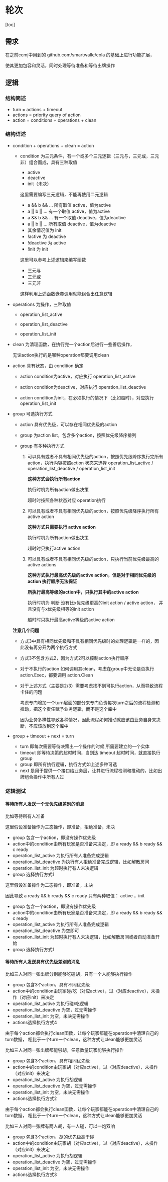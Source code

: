 # 轮次

[toc]





## 需求

在之前ccmj中用到的 github.com/smartwalle/cola 的基础上进行功能扩展，

使其更加包容和灵活，同时处理等待准备和等待出牌操作



## 逻辑

### 结构简述

* turn = actions + timeout
* actions = priority query of action
* action = conditions + operations + clean



### 结构详述

* condition + operations + clean = action

    * condition 为三元条件，有一个或多个三元逻辑（三元与，三元或，三元非）组合而成，具有三种取值

        * active
        * deactive
        * init（未决）

      这里需要编写三元逻辑，不能再使用二元逻辑

        * a && b && ... 所有取值 active，值为active
        * a || b || ... 有一个取值 active，值为active
        * a && b && ...  有一个取值 deactive，值为deactive
        * a || b || ... 所有取值 deactive，值为deactive
        * 其余情况值为 init
        * !active 为 deactive
        * !deactive 为 active
        * !init 为 init

      这里可以参考上述逻辑来编写函数

        * 三元与
        * 三元或
        * 三元非

      这样利用上述函数嵌套调用就能组合出任意逻辑



* operations 为操作，三种取值

    * operation_list_active

    * operation_list_deactive

    * operation_list_init



* clean 为清理函数，在执行完一个action后进行一些善后操作，

  无论action执行的是哪种operation都要调用clean



* action 具有状态，由 condition 确定

    * action condition为active，对应执行 operation_list_active

    * action condition为deactive，对应执行 operation_list_deactive

    * action condition为init，在必须执行的情况下（比如超时），对应执行 operation_list_init



* group 可选执行方式

    * action 具有优先级，可以存在相同优先级的action

    * group 为action list，包含多个action，按照优先级降序排列

    * group 有多种执行方式

        1. 可以具有或者不具有相同优先级的action，按照优先级降序执行完所有action，执行内容按照action 状态来选择 operation_list_active / operation_list_deactive / operation_list_init

           **这种方式会执行所有action**

           执行时机为所有action做出决策

           超时时按照各种状态对应 operation执行

        2. 可以具有或者不具有相同优先级的action，按照优先级降序执行所有 active action

           **这种方式只需要执行 active action**

           执行时机为所有action做出决策

           超时时只执行active action

        3. 可以具有或者不具有相同优先级的action，只执行当前优先级最高的active actions

           **这种方式执行最高优先级的active action，但是对于相同优先级的 action 执行顺序无法保证**

           **所执行最高等级的action中，只执行其中的active action**

           执行时机为 判断 没有比x优先级更高的init action / active action， 并且没有与x优先级相等的init action

           超时时只执行最高active等级的active action



    **注意几个问题**

    * 方式3中具有相同优先级和不具有相同优先级时的处理逻辑是一样的，因此没有再分开为两个执行方式

    * 方式3不包含方式2，因为方式2可以控制action执行顺序

    * 对于不执行的action 如何调用其clean，考虑在group中无论是否执行action.Exec，都要调用 action.Clean

    * 对于上述方式（主要是2/3）需要考虑找不到可执行action，从而导致流程卡住的问题

      考虑专门增加一个turn层面的部分来专门负责每次turn之后的流程检测和推动，把这个责任赋予业务逻辑，而不是这个库中

      因为业务多样性导致各种情况，因此流程如何推动就应该由业务自身来决断，不应该放到这个库中



* group + timeout + next = turn

    * turn 即每次需要等待决策出一个操作的时候 所需要建立的一个实体
    * timeout 即等待决策的超时时间，当到达 timeout 超时时间，就直接执行group
    * group 即所有执行逻辑，执行方式如上述多种可选
    * next 是用于提供一个接口给业务层，让其进行流程检测和推动的，比如出牌组合操作中所有人过



### 逻辑测试

#### 等待所有人发送一个无优先级差别的消息

比如等待所有人准备

这里假设准备操作为三态操作，即准备，拒绝准备，未决

* group 包含一个action，即没有操作优先级
* action中的condition由所有玩家是否准备来决定，即 a ready && b ready && c ready
* operation_list_active 为执行所有人准备完成逻辑
* operation_list_deactive 为执行有人拒绝准备完成逻辑，比如解散房间
* operation_list_init 为超时执行有人未决逻辑
* group 选择执行方式1



这里假设准备操作为二态操作，即准备，未决

因此导致 a ready && b ready && c ready 只有两种取值： active ，init

* group 包含一个action，即没有操作优先级
* action中的condition由所有玩家是否准备来决定，即 a ready && b ready && c ready
* operation_list_active 为执行所有人准备完成逻辑
* operation_list_deactive 为空即可
* operation_list_init 为超时执行有人未决逻辑，比如解散房间或者自动准备开始
* group 选择执行方式1



#### 等待所有人发送具有优先级差别的消息

比如三人对同一张出牌分别能够吃碰胡，只有一个人能够执行操作

* group 包含3个action，具有不同优先级
* action中的condition由玩家碰/吃（对应active），过（对应deactive），未操作（对应init）来决定
* operation_list_active 为执行碰/吃逻辑
* operation_list_deactive 为空，过无需操作
* operation_list_init 为空，未决无需操作
* actions选择执行方式4

由于每个action都会执行clean函数，让每个玩家都能在operation中清理自己的turn数据，
相比于一个turn一个clean，这种方式让clean能够更加灵活



比如三人对同一张出牌都能够胡，任意数量玩家能够执行操作

* group 包含3个action，具有相同优先级
* action中的condition由玩家胡（对应active），过（对应deactive），未操作（对应init）来决定
* operation_list_active 为执行胡逻辑
* operation_list_deactive 为空，过无需操作
* operation_list_init 为空，未决无需操作
* actions选择执行方式2

由于每个action都会执行clean函数，让每个玩家都能在operation中清理自己的turn数据，
相比于一个turn一个clean，这种方式让clean能够更加灵活



比如三人对同一张牌有两人胡，有一人碰，可以一炮双响

* group 包含3个action，胡的优先级高于碰
* action中的condition由玩家胡（对应active），过（对应deactive），未操作（对应init）来决定
* operation_list_active 为执行胡逻辑
* operation_list_deactive 为空，过无需操作
* operation_list_init 为空，未决无需操作
* actions选择执行方式3